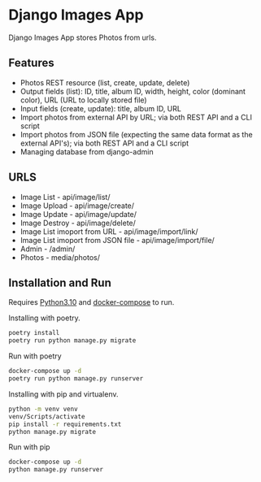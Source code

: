 # Django Images App

Django Images App stores Photos from urls.

## Features
- Photos REST resource (list, create, update, delete) 
- Output fields (list): ID, title, album ID, width, height, color (dominant color), URL (URL to locally stored file)
- Input fields (create, update): title, album ID, URL
- Import photos from external API by URL; via both REST API and a CLI script
- Import photos from JSON file (expecting the same data format as the external API's); via both REST API and a CLI script
- Managing database from django-admin

## URLS
- Image List - api/image/list/
- Image Upload - api/image/create/
- Image Update - api/image/update/<id>
- Image Destroy - api/image/delete/<id>
- Image List imoport from URL - api/image/import/link/
- Image List imoport from JSON file - api/image/import/file/
- Admin - /admin/
- Photos - media/photos/<filename>

## Installation and Run

Requires [Python3.10](https://www.python.org/) and [docker-compose](https://docs.docker.com/compose/)  to run.

Installing with poetry.

```sh
poetry install
poetry run python manage.py migrate
```

Run with poetry

```sh
docker-compose up -d
poetry run python manage.py runserver
```

Installing with pip and virtualenv.

```sh
python -m venv venv
venv/Scripts/activate
pip install -r requirements.txt
python manage.py migrate
```

Run with pip

```sh
docker-compose up -d
python manage.py runserver
```
